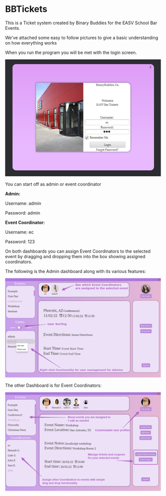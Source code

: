 # BBTickets

This is a Ticket system created by Binary Buddies for the EASV School Bar Events.

We've attached some easy to follow pictures to give a basic understanding on how everything works

When you run the program you will be met with the login screen.

![Login Screen](https://raw.githubusercontent.com/Taja992/BBTickets/main/BBTickets/resources/images/loginhelp.PNG)

You can start off as admin or event coordinator

**Admin:**

Username: admin

Password: admin

**Event Coordinator:**

Username: ec

Password: 123

On both dashboards you can assign Event Coordinators to the selected event by dragging and dropping them into the
box showing assigned coordinators.

The following is the Admin dashboard along with its various features:

![Admin Help](https://raw.githubusercontent.com/Taja992/BBTickets/main/BBTickets/resources/images/adminhelp.png)


The other Dashboard is for Event Coordinators:

![EC Help](https://raw.githubusercontent.com/Taja992/BBTickets/main/BBTickets/resources/images/echelp.png)
